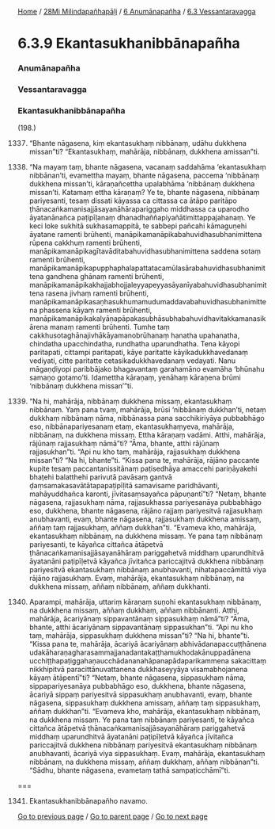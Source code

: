 
[Home](/) / [28Mi Milindapañhapāḷi](/tipitaka/28Mi.md) / [6 Anumānapañha](/tipitaka/28Mi/6.md) / [6.3 Vessantaravagga](/tipitaka/28Mi/6/6.3.md)

# 6.3.9 Ekantasukhanibbānapañha

### Anumānapañha

### Vessantaravagga

### Ekantasukhanibbānapañha

(198.)

1337. “Bhante nāgasena, kiṃ ekantasukhaṃ nibbānaṃ, udāhu dukkhena missan”ti? “Ekantasukhaṃ, mahārāja, nibbānaṃ, dukkhena amissan”ti.

1338. “Na mayaṃ taṃ, bhante nāgasena, vacanaṃ saddahāma ‘ekantasukhaṃ nibbānan’ti, evamettha mayaṃ, bhante nāgasena, paccema ‘nibbānaṃ dukkhena missan’ti, kāraṇañcettha upalabhāma ‘nibbānaṃ dukkhena missan’ti. Katamaṃ ettha kāraṇaṃ? Ye te, bhante nāgasena, nibbānaṃ pariyesanti, tesaṃ dissati kāyassa ca cittassa ca ātāpo paritāpo ṭhānacaṅkamanisajjāsayanāhārapariggaho middhassa ca uparodho āyatanānañca paṭipīḷanaṃ dhanadhaññapiyañātimittappajahanaṃ. Ye keci loke sukhitā sukhasamappitā, te sabbepi pañcahi kāmaguṇehi āyatane ramenti brūhenti, manāpikamanāpikabahuvidhasubhanimittena rūpena cakkhuṃ ramenti brūhenti, manāpikamanāpikagītavāditabahuvidhasubhanimittena saddena sotaṃ ramenti brūhenti, manāpikamanāpikapupphaphalapattatacamūlasārabahuvidhasubhanimittena gandhena ghānaṃ ramenti brūhenti, manāpikamanāpikakhajjabhojjaleyyapeyyasāyanīyabahuvidhasubhanimittena rasena jivhaṃ ramenti brūhenti, manāpikamanāpikasaṇhasukhumamudumaddavabahuvidhasubhanimittena phassena kāyaṃ ramenti brūhenti, manāpikamanāpikakalyāṇapāpakasubhāsubhabahuvidhavitakkamanasikārena manaṃ ramenti brūhenti. Tumhe taṃ cakkhusotaghānajivhākāyamanobrūhanaṃ hanatha upahanatha, chindatha upacchindatha, rundhatha uparundhatha. Tena kāyopi paritapati, cittampi paritapati, kāye paritatte kāyikadukkhavedanaṃ vediyati, citte paritatte cetasikadukkhavedanaṃ vedayati. Nanu māgaṇḍiyopi paribbājako bhagavantaṃ garahamāno evamāha ‘bhūnahu samaṇo gotamo’ti. Idamettha kāraṇaṃ, yenāhaṃ kāraṇena brūmi ‘nibbānaṃ dukkhena missan’”ti.

1339. “Na hi, mahārāja, nibbānaṃ dukkhena missaṃ, ekantasukhaṃ nibbānaṃ. Yaṃ pana tvaṃ, mahārāja, brūsi ‘nibbānaṃ dukkhan’ti, netaṃ dukkhaṃ nibbānaṃ nāma, nibbānassa pana sacchikiriyāya pubbabhāgo eso, nibbānapariyesanaṃ etaṃ, ekantasukhaṃyeva, mahārāja, nibbānaṃ, na dukkhena missaṃ. Ettha kāraṇaṃ vadāmi. Atthi, mahārāja, rājūnaṃ rajjasukhaṃ nāmā”ti? “Āma, bhante, atthi rājūnaṃ rajjasukhan”ti. “Api nu kho taṃ, mahārāja, rajjasukhaṃ dukkhena missan”ti? “Na hi, bhante”ti. “Kissa pana te, mahārāja, rājāno paccante kupite tesaṃ paccantanissitānaṃ paṭisedhāya amaccehi pariṇāyakehi bhaṭehi balatthehi parivutā pavāsaṃ gantvā ḍaṃsamakasavātātapapaṭipīḷitā samavisame paridhāvanti, mahāyuddhañca karonti, jīvitasaṃsayañca pāpuṇantī”ti? “Netaṃ, bhante nāgasena, rajjasukhaṃ nāma, rajjasukhassa pariyesanāya pubbabhāgo eso, dukkhena, bhante nāgasena, rājāno rajjaṃ pariyesitvā rajjasukhaṃ anubhavanti, evaṃ, bhante nāgasena, rajjasukhaṃ dukkhena amissaṃ, aññaṃ taṃ rajjasukhaṃ, aññaṃ dukkhan”ti. “Evameva kho, mahārāja, ekantasukhaṃ nibbānaṃ, na dukkhena missaṃ. Ye pana taṃ nibbānaṃ pariyesanti, te kāyañca cittañca ātāpetvā ṭhānacaṅkamanisajjāsayanāhāraṃ pariggahetvā middhaṃ uparundhitvā āyatanāni paṭipīḷetvā kāyañca jīvitañca pariccajitvā dukkhena nibbānaṃ pariyesitvā ekantasukhaṃ nibbānaṃ anubhavanti, nihatapaccāmittā viya rājāno rajjasukhaṃ. Evaṃ, mahārāja, ekantasukhaṃ nibbānaṃ, na dukkhena missaṃ, aññaṃ nibbānaṃ, aññaṃ dukkhanti.

1340. Aparampi, mahārāja, uttariṃ kāraṇaṃ suṇohi ekantasukhaṃ nibbānaṃ, na dukkhena missaṃ, aññaṃ dukkhaṃ, aññaṃ nibbānanti. Atthi, mahārāja, ācariyānaṃ sippavantānaṃ sippasukhaṃ nāmā”ti? “Āma, bhante, atthi ācariyānaṃ sippavantānaṃ sippasukhan”ti. “Api nu kho taṃ, mahārāja, sippasukhaṃ dukkhena missan”ti? “Na hi, bhante”ti. “Kissa pana te, mahārāja, ācariyā ācariyānaṃ abhivādanapaccuṭṭhānena udakāharaṇagharasammajjanadantakaṭṭhamukhodakānuppadānena ucchiṭṭhapaṭiggahaṇaucchādananahāpanapādaparikammena sakacittaṃ nikkhipitvā paracittānuvattanena dukkhaseyyāya visamabhojanena kāyaṃ ātāpentī”ti? “Netaṃ, bhante nāgasena, sippasukhaṃ nāma, sippapariyesanāya pubbabhāgo eso, dukkhena, bhante nāgasena, ācariyā sippaṃ pariyesitvā sippasukhaṃ anubhavanti, evaṃ, bhante nāgasena, sippasukhaṃ dukkhena amissaṃ, aññaṃ taṃ sippasukhaṃ, aññaṃ dukkhan”ti. “Evameva kho, mahārāja, ekantasukhaṃ nibbānaṃ, na dukkhena missaṃ. Ye pana taṃ nibbānaṃ pariyesanti, te kāyañca cittañca ātāpetvā ṭhānacaṅkamanisajjāsayanāhāraṃ pariggahetvā middhaṃ uparundhitvā āyatanāni paṭipīḷetvā kāyañca jīvitañca pariccajitvā dukkhena nibbānaṃ pariyesitvā ekantasukhaṃ nibbānaṃ anubhavanti, ācariyā viya sippasukhaṃ. Evaṃ, mahārāja, ekantasukhaṃ nibbānaṃ, na dukkhena missaṃ, aññaṃ dukkhaṃ, aññaṃ nibbānan”ti. “Sādhu, bhante nāgasena, evametaṃ tathā sampaṭicchāmī”ti.

===

1341. Ekantasukhanibbānapañho navamo.



[Go to previous page](/tipitaka/28Mi/6/6.3/6.3.8.md) / [Go to parent page](/tipitaka/28Mi/6/6.3.md) / [Go to next page](/tipitaka/28Mi/6/6.3/6.3.10.md)


